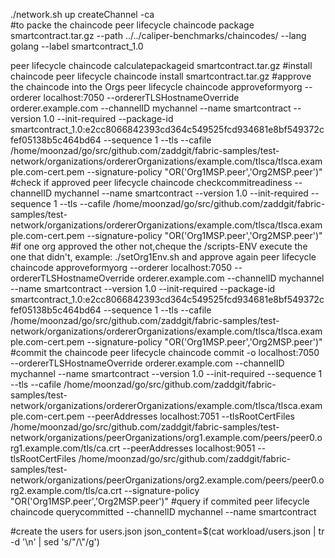 ./network.sh up createChannel -ca  
#to packe the chaincode 
peer lifecycle chaincode package smartcontract.tar.gz --path ../../caliper-benchmarks/chaincodes/ --lang golang --label smartcontract_1.0

peer lifecycle chaincode calculatepackageid smartcontract.tar.gz
#install chaincode 
peer lifecycle chaincode install smartcontract.tar.gz
#approve the chaincode into the Orgs
peer lifecycle chaincode approveformyorg --orderer localhost:7050 --ordererTLSHostnameOverride orderer.example.com --channelID mychannel --name smartcontract --version 1.0 --init-required --package-id smartcontract_1.0:e2cc8066842393cd364c549525fcd934681e8bf549372cfef05138b5c464bd64 --sequence 1 --tls --cafile /home/moonzad/go/src/github.com/zaddgit/fabric-samples/test-network/organizations/ordererOrganizations/example.com/tlsca/tlsca.example.com-cert.pem  --signature-policy "OR('Org1MSP.peer','Org2MSP.peer')"
#check if approved
peer lifecycle chaincode checkcommitreadiness --channelID mychannel --name smartcontract --version 1.0 --init-required --sequence 1 --tls --cafile /home/moonzad/go/src/github.com/zaddgit/fabric-samples/test-network/organizations/ordererOrganizations/example.com/tlsca/tlsca.example.com-cert.pem --signature-policy "OR('Org1MSP.peer','Org2MSP.peer')"
#if one org approved the other not,cheque the /scripts-ENV execute the one that didn't, example: ./setOrg1Env.sh and approve again
peer lifecycle chaincode approveformyorg --orderer localhost:7050 --ordererTLSHostnameOverride orderer.example.com --channelID mychannel --name smartcontract --version 1.0 --init-required --package-id smartcontract_1.0:e2cc8066842393cd364c549525fcd934681e8bf549372cfef05138b5c464bd64 --sequence 1 --tls --cafile /home/moonzad/go/src/github.com/zaddgit/fabric-samples/test-network/organizations/ordererOrganizations/example.com/tlsca/tlsca.example.com-cert.pem --signature-policy "OR('Org1MSP.peer','Org2MSP.peer')"
#commit the chaincode 
peer lifecycle chaincode commit -o localhost:7050 --ordererTLSHostnameOverride orderer.example.com --channelID mychannel --name smartcontract --version 1.0 --init-required --sequence 1 --tls --cafile /home/moonzad/go/src/github.com/zaddgit/fabric-samples/test-network/organizations/ordererOrganizations/example.com/tlsca/tlsca.example.com-cert.pem --peerAddresses localhost:7051 --tlsRootCertFiles /home/moonzad/go/src/github.com/zaddgit/fabric-samples/test-network/organizations/peerOrganizations/org1.example.com/peers/peer0.org1.example.com/tls/ca.crt --peerAddresses localhost:9051 --tlsRootCertFiles /home/moonzad/go/src/github.com/zaddgit/fabric-samples/test-network/organizations/peerOrganizations/org2.example.com/peers/peer0.org2.example.com/tls/ca.crt --signature-policy "OR('Org1MSP.peer','Org2MSP.peer')"
#query if commited
peer lifecycle chaincode querycommitted --channelID mychannel --name smartcontract

#create the users for users.json
json_content=$(cat workload/users.json | tr -d '\n' | sed 's/"/\\"/g') 

